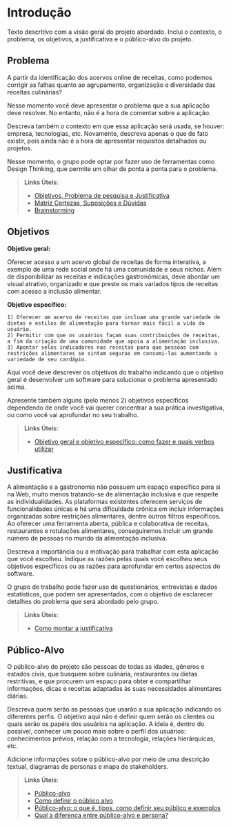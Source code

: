 # Introdução

Texto descritivo com a visão geral do projeto abordado. Inclui o contexto, o problema, os objetivos, a justificativa e o público-alvo do projeto.

## Problema
A partir da identificação dos acervos online de receitas, como podemos corrigir as falhas quanto ao agrupamento, organização e diversidade das receitas culinárias?

Nesse momento você deve apresentar o problema que a sua aplicação deve  resolver. No entanto, não é a hora de comentar sobre a aplicação.

Descreva também o contexto em que essa aplicação será usada, se  houver: empresa, tecnologias, etc. Novamente, descreva apenas o que de  fato existir, pois ainda não é a hora de apresentar requisitos  detalhados ou projetos.

Nesse momento, o grupo pode optar por fazer uso  de ferramentas como Design Thinking, que permite um olhar de ponta a ponta para o problema.

> **Links Úteis**:
> - [Objetivos, Problema de pesquisa e Justificativa](https://medium.com/@versioparole/objetivos-problema-de-pesquisa-e-justificativa-c98c8233b9c3)
> - [Matriz Certezas, Suposições e Dúvidas](https://medium.com/educa%C3%A7%C3%A3o-fora-da-caixa/matriz-certezas-suposi%C3%A7%C3%B5es-e-d%C3%BAvidas-fa2263633655)
> - [Brainstorming](https://www.euax.com.br/2018/09/brainstorming/)

## Objetivos

**Objetivo geral:**

Oferecer acesso a um acervo global de receitas de forma interativa, a exemplo de uma rede social onde há uma comunidade e seus nichos.
Além de disponibilizar as receitas e indicações gastronômicas, deve abordar um visual atrativo, organizado e que preste os mais variados tipos de receitas com acesso a inclusão alimentar.

**Objetivo específico:**

    1) Oferecer um acervo de receitas que incluam uma grande variedade de dietas e estilos de alimentação para tornar mais fácil a vida do usuário.
    2) Permitir com que os usuários façam suas contribuições de receitas, a fim da criação de uma comunidade que apoia a alimentação inclusiva.
    3) Apontar selos indicadores nas receitas para que pessoas com restrições alimentares se sintam seguras em consumi-las aumentando a variedade de seu cardápio.

Aqui você deve descrever os objetivos do trabalho indicando que o objetivo geral é desenvolver um software para solucionar o problema apresentado acima. 

Apresente também alguns (pelo menos 2) objetivos específicos dependendo de onde você vai querer concentrar a sua prática investigativa, ou como você vai aprofundar no seu trabalho.
 
> **Links Úteis**:
> - [Objetivo geral e objetivo específico: como fazer e quais verbos utilizar](https://blog.mettzer.com/diferenca-entre-objetivo-geral-e-objetivo-especifico/)

## Justificativa

A alimentação e a gastronomia não possuem um espaço específico para si na Web, muito menos tratando-se de alimentação inclusiva e que respeite as individualidades. As plataformas existentes oferecem serviços de funcionalidades únicas e há uma dificuldade crônica em incluir informações organizadas sobre restrições alimentares, dentre outros filtros específicos. Ao oferecer uma ferramenta aberta, pública e colaborativa de receitas, restaurantes e rotulações alimentares, conseguiremos incluir um grande número de pessoas no mundo da alimentação inclusiva. 

Descreva a importância ou a motivação para trabalhar com esta aplicação que você escolheu. Indique as razões pelas quais você escolheu seus objetivos específicos ou as razões para aprofundar em certos aspectos do software.

O grupo de trabalho pode fazer uso de questionários, entrevistas e dados estatísticos, que podem ser apresentados, com o objetivo de esclarecer detalhes do problema que será abordado pelo grupo.

> **Links Úteis**:
> - [Como montar a justificativa](https://guiadamonografia.com.br/como-montar-justificativa-do-tcc/)

## Público-Alvo

O público-alvo do projeto são pessoas de todas as idades, gêneros e estados civis, que busquem sobre culinária, restaurantes ou dietas restritivas, e que procurem um espaço para obter e compartilhar informações, dicas e receitas adaptadas às suas necessidades alimentares diárias.

Descreva quem serão as pessoas que usarão a sua aplicação indicando os diferentes perfis. O objetivo aqui não é definir quem serão os clientes ou quais serão os papéis dos usuários na aplicação. A ideia é, dentro do possível, conhecer um pouco mais sobre o perfil dos usuários: conhecimentos prévios, relação com a tecnologia, relações
hierárquicas, etc.

Adicione informações sobre o público-alvo por meio de uma descrição textual, diagramas de personas e mapa de stakeholders.

> **Links Úteis**:
> - [Público-alvo](https://blog.hotmart.com/pt-br/publico-alvo/)
> - [Como definir o público alvo](https://exame.com/pme/5-dicas-essenciais-para-definir-o-publico-alvo-do-seu-negocio/)
> - [Público-alvo: o que é, tipos, como definir seu público e exemplos](https://klickpages.com.br/blog/publico-alvo-o-que-e/)
> - [Qual a diferença entre público-alvo e persona?](https://rockcontent.com/blog/diferenca-publico-alvo-e-persona/)
